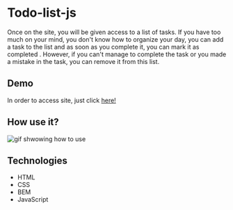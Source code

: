# Todo-list-js

Once on the site, you will be given access to a list of tasks. If you have too much on your mind, you don't know how to organize your day, you can add a task to the list and as soon as you complete it, you can mark it as completed . However, if you can't manage to complete the task or you made a mistake in the task, you can remove it from this list. 

## Demo
In order to access site, just click [here!](https://nawrockimateusz.github.io/todo-list-js/index)

## How use it?

![gif shwowing how to use](https://i.imgur.com/K83K5OR.gif)

## Technologies
- HTML
- CSS
- BEM
- JavaScript
